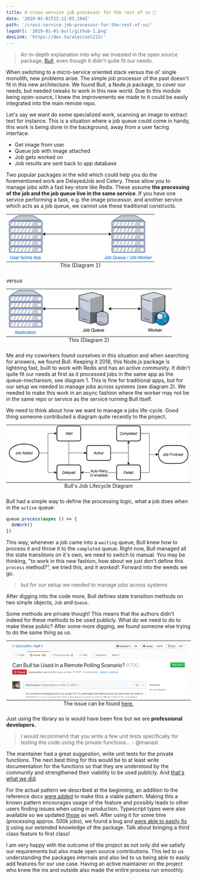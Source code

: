 ```yaml
---
title: A cross-service job processor for the rest of us 🐃
date: '2019-01-01T22:12:03.284Z'
path: '/cross-service-job-processor-for-the-rest-of-us/'
logoUrl: '2019-01-01-bull/github-1.png'
devLink: 'https://dev.to/aleccool213/'
---
```


> An in-depth explanation into why we invested in the open source package, <a href="https://github.com/OptimalBits/bull" target="_blank">Bull</a>, even though it didn't quite fit our needs.

When switching to a micro-service oriented stack versus the ol' single monolith, new problems arise. The simple job processor of the past doesn't fit in this new architecture. We found Bull, a Node.js package, to cover our needs, but needed tweaks to work in this new world. Due to this module being open-source, I knew the improvements we made to it could be easily integrated into the main remote repo.

Let's say we want do some specialized work, scanning an image to extract text for instance. This is a situation where a job queue could come in handy, this work is being done in the background, away from a user facing interface.

- Get image from user
- Queue job with image attached
- Job gets worked on
- Job results are sent back to app database

Two popular packages in the wild which could help you do the forementioned work are DelayedJob and Celery. These allow you to manage jobs with a fast key-store like Redis. These assume **the processing of the job and the job queue live in the same service**. If you have one service performing a task, e.g. the image processor, and another service which acts as a job queue, we cannot use these traditional constructs.

<table class="image">
  <caption align="bottom">This (Diagram 1)</caption>
  <tr><td><img src="./bull-1.png" alt="single-service-with-jobs"/></td></tr>
</table>

versus

<table class="image">
  <caption align="bottom">This (Diagram 2)</caption>
  <tr><td><img src="./bull-post2.png" alt="multiple-services-job-queue"/></td></tr>
</table>

Me and my coworkers found ourselves in this situation and when searching for answers, we found Bull. Keeping it 2018, this Node.js package is lightning fast, built to work with Redis and has an active community. It didn't quite fit our needs at first as it processed jobs in the same app as the queue-mechanism, see diagram 1. This is fine for traditional apps, but for our setup we needed to manage jobs across systems (see diagram 2). We needed to make this work in an async fashion where the worker may not be in the same repo or service as the service running Bull itself.

We need to think about how we want to manage a jobs life-cycle. Good thing someone contributed a diagram quite recently to the project.

<table class="image">
  <caption align="bottom">Bull's Job Lifecycle Diagram</caption>
  <tr><td><img src="https://raw.githubusercontent.com/OptimalBits/bull/develop/docs/job-lifecycle.png" alt="bull-lifecycle-diagram"/></td></tr>
</table>

Bull had a simple way to define the processing logic, what a job does when in the `active` queue:

```javascript
queue.process(async () => {
  doWork()
})
```

This way, whenever a job came into a `waiting` queue, Bull knew how to process it and throw it to the `completed` queue. Right now, Bull managed all the state transitions on it's own, we need to switch to manual. You may be thinking, "to work in this new fashion, how about we just don't define this `process` method?", we tried this, and it _worked!_. Forward into the weeds we go.

> but for our setup we needed to manage jobs across systems

After digging into the code more, Bull defines state transition methods on two simple objects, `Job` and `Queue`.

Some methods are private though! This means that the authors didn't indeed for these methods to be used publicly. What do we need to do to make these public? After some more digging, we found someone else trying to do the same thing as us.

<table class="image">
  <caption align="bottom">The issue can be found <a href="https://github.com/OptimalBits/bull/issues/790" target="_blank">here.</a></caption>
  <tr><td>
    <img src="./github-1.png" alt="profession-hacker-gif"/>
  </td></tr>
</table>

Just using the library as is would have been fine but we are **professional developers.**

> I would recommend that you write a few unit tests specifically for testing the code using the private functions... - @manast

The maintainer had a great suggestion, write unit tests for the private functions. The next best thing for this would be to at least write documentation for the functions so that they are understood by the community and strengthened their viability to be used publicly. And <a href="https://github.com/OptimalBits/bull/pull/1017/files#diff-d823dceb04482ab55e5004eebb53fc1cR182" target="_blank">that's what we did</a>.

For the actual pattern we described at the beginning, an addition to the reference docs <a href="https://github.com/OptimalBits/bull/pull/1017/files#diff-375fc823554b090375d9c47199cb5ee2R201" target="_blank">were added</a> to make this a viable pattern. Making this a known pattern encourages usage of the feature and possibly leads to other users finding issues when using in production. Typescript types were also available so we updated <a href="https://github.com/DefinitelyTyped/DefinitelyTyped/pull/27816" target="_blank">those</a> as well. After using it for some time (processing approx. 500k jobs), we found a bug and <a href="https://github.com/OptimalBits/bull/pull/1096" target="_blank">were able to easily fix it</a> using our extended knowledge of the package. Talk about bringing a third class feature to first class!

I am very happy with the outcome of the project as not only did we satisfy our requirements but also made open source contributions. This led to us understanding the packages internals and also led to us being able to easily add features for our use case. Having an active maintainer on the project who knew the ins and outside also made the entire process run smoothly.
